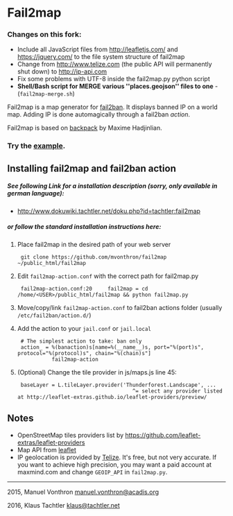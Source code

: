 Fail2map
========

### Changes on this fork:

- Include all JavaScript files from http://leafletjs.com/ and https://jquery.com/ to the file system structure of fail2map
- Change from http://www.telize.com (the public API will permanently shut down) to http://ip-api.com
- Fix some problems with UTF-8 inside the fail2map.py python script
- **Shell/Bash script for MERGE various ''places.geojson'' files to one** - (`fail2map-merge.sh`)

Fail2map is a map generator for [fail2ban](http://www.fail2ban.org).
It displays banned IP on a world map. Adding IP is done automagically through a fail2ban *action*.

Fail2map is based on [backpack](https://github.com/maximeh/backpack) by Maxime Hadjinlian.

### Try the [example](http://mvonthron.github.io/fail2map).

Installing fail2map and fail2ban action
---------------------------------------

##### See following Link for a installation description (sorry, only available in german language):
- http://www.dokuwiki.tachtler.net/doku.php?id=tachtler:fail2map

##### or follow the standard installation instructions here:

1. Place fail2map in the desired path of your web server

        git clone https://github.com/mvonthron/fail2map ~/public_html/fail2map

2. Edit `fail2map-action.conf` with the correct path for fail2map.py

        fail2map-action.conf:20     fail2map = cd /home/<USER>/public_html/fail2map && python fail2map.py

3. Move/copy/link `fail2map-action.conf` to fail2ban actions folder (usually `/etc/fail2ban/action.d/`)
4. Add the action to your `jail.conf` or `jail.local`

        # The simplest action to take: ban only
        action_ = %(banaction)s[name=%(__name__)s, port="%(port)s", protocol="%(protocol)s", chain="%(chain)s"]
                  fail2map-action

5. (Optional) Change the tile provider in js/maps.js line 45:

        baseLayer = L.tileLayer.provider('Thunderforest.Landscape', ...
                                            ^= select any provider listed at http://leaflet-extras.github.io/leaflet-providers/preview/ 
                                            
Notes
-----
* OpenStreetMap tiles providers list by https://github.com/leaflet-extras/leaflet-providers
* Map API from [leaflet](http://www.leafletjs.com)
* IP geolocation is provided by [Telize](http://http://www.telize.com/). It's free, but not very accurate. If you want to achieve high precision, you may want a paid account at maxmind.com and change `GEOIP_API` in `fail2map.py`.



----
2015, Manuel Vonthron <manuel.vonthron@acadis.org>

2016, Klaus Tachtler <klaus@tachtler.net>

